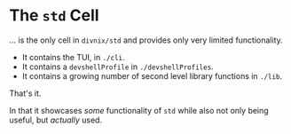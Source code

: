 # The `std` Cell

... is the only cell in `divnix/std` and provides only very limited functionality.

- It contains the TUI, in `./cli`.
- It contains a `devshellProfile` in `./devshellProfiles`.
- It contains a growing number of second level library functions in `./lib`.

That's it.

In that it showcases _some_ functionality of `std` while also not only being
useful, but _actually_ used.

